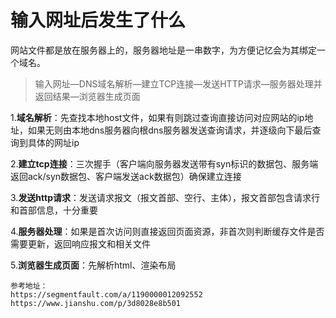 # 输入网址后发生了什么

网站文件都是放在服务器上的，服务器地址是一串数字，为方便记忆会为其绑定一个域名。

>输入网址—DNS域名解析—建立TCP连接—发送HTTP请求—服务器处理并返回结果—浏览器生成页面

1.**域名解析**：先查找本地host文件，如果有则跳过查询直接访问对应网站的ip地址，如果无则由本地dns服务器向根dns服务器发送查询请求，并逐级向下最后查询到具体的网址ip

2.**建立tcp连接**：三次握手（客户端向服务器发送带有syn标识的数据包、服务端返回ack/syn数据包、客户端发送ack数据包）确保建立连接

3.**发送http请求**：发送请求报文（报文首部、空行、主体），报文首部包含请求行和首部信息，十分重要

4.**服务器处理**：如果是首次访问则直接返回页面资源，非首次则判断缓存文件是否需要更新，返回响应报文和相关文件

5.**浏览器生成页面**：先解析html、渲染布局

    参考地址：
    https://segmentfault.com/a/1190000012092552
    https://www.jianshu.com/p/3d8028e8b501
